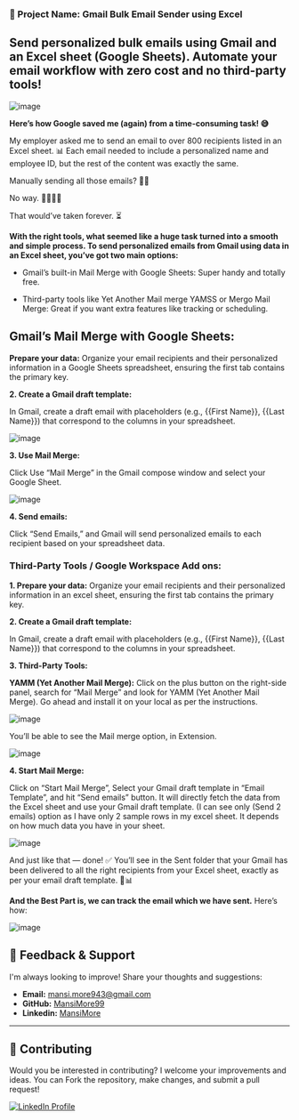 ### 📌 Project Name: Gmail Bulk Email Sender using Excel

Send personalized bulk emails using Gmail and an Excel sheet (Google Sheets). Automate your email workflow with zero cost and no third-party tools!
------------------------------------------------------------------------------------------------------------------------------------------------------------------------------------


![image](https://github.com/user-attachments/assets/99cf3e04-4d87-4131-97a8-b068db5a4e8c)


**Here’s how Google saved me (again) from a time-consuming task! 😅**

My employer asked me to send an email to over 800 recipients listed in an Excel sheet. 📊 Each email needed to include a personalized name and employee ID, but the rest of the content was exactly the same.

Manually sending all those emails? 🧑‍💻

No way. 🙅‍♂️🙅‍♀️ 

That would’ve taken forever. ⏳


**With the right tools, what seemed like a huge task turned into a smooth and simple process. To send personalized emails from Gmail using data in an Excel sheet, you’ve got two main options:**

* Gmail’s built-in Mail Merge with Google Sheets: Super handy and totally free.

* Third-party tools like Yet Another Mail merge YAMSS or Mergo Mail Merge: Great if you want extra features like tracking or scheduling.

## Gmail’s Mail Merge with Google Sheets:

**Prepare your data:**
Organize your email recipients and their personalized information in a Google Sheets spreadsheet, ensuring the first tab contains the primary key.

**2. Create a Gmail draft template:**

In Gmail, create a draft email with placeholders (e.g., {{First Name}}, {{Last Name}}) that correspond to the columns in your spreadsheet.


![image](https://github.com/user-attachments/assets/774118cf-cafe-41dc-83eb-9ca978a074ce)


**3. Use Mail Merge:**

Click Use “Mail Merge” in the Gmail compose window and select your Google Sheet.


![image](https://github.com/user-attachments/assets/36d1de1b-eaa7-4828-acb7-90d390c1e820)


**4. Send emails:**

Click “Send Emails,” and Gmail will send personalized emails to each recipient based on your spreadsheet data.

### Third-Party Tools / Google Workspace Add ons:

**1. Prepare your data:**
Organize your email recipients and their personalized information in an excel sheet, ensuring the first tab contains the primary key.

**2. Create a Gmail draft template:**

In Gmail, create a draft email with placeholders (e.g., {{First Name}}, {{Last Name}}) that correspond to the columns in your spreadsheet.

**3. Third-Party Tools:**

**YAMM (Yet Another Mail Merge):**
Click on the plus button on the right-side panel, search for “Mail Merge” and look for YAMM (Yet Another Mail Merge). Go ahead and install it on your local as per the instructions.


![image](https://github.com/user-attachments/assets/0d9d3c22-d3f5-4d1a-b408-e603ed563a66)


You’ll be able to see the Mail merge option, in Extension.


![image](https://github.com/user-attachments/assets/a136f9fd-fdb8-46ba-a5de-80f760128498)

**4. Start Mail Merge:**

Click on “Start Mail Merge”, Select your Gmail draft template in “Email Template”, and hit “Send emails” button. It will directly fetch the data from the Excel sheet and use your Gmail draft template. (I can see only (Send 2 emails) option as I have only 2 sample rows in my excel sheet. It depends on how much data you have in your sheet.


![image](https://github.com/user-attachments/assets/bdec8c37-41ec-437a-a5e4-d1461e761609)

And just like that — done! ✅
You’ll see in the Sent folder that your Gmail has been delivered to all the right recipients from your Excel sheet, exactly as per your email draft template. 💌📊

**And the Best Part is, we can track the email which we have sent.** Here’s how:


![image](https://github.com/user-attachments/assets/ec6cb8c6-55b1-4c47-8ec5-f609ccca0f23)


## 💬 Feedback & Support

I'm always looking to improve! Share your thoughts and suggestions:

- **Email:** mansi.more943@gmail.com
- **GitHub:** [MansiMore99](https://github.com/MansiMore99)
- **Linkedin:** [MansiMore](https://linkedin.com/in/mansi-more-0943)

-----------------------------------------------------------------------------------------------------------------------------------------------------------------

## 📢 Contributing

Would you be interested in contributing? I welcome your improvements and ideas. You can Fork the repository, make changes, and submit a pull request!

<a href="https://www.linkedin.com/in/mansi-more-0943/"> ![LinkedIn Profile](https://img.shields.io/badge/LinkedIn-0077B5?style=for-the-badge&logo=linkedin&logoColor=white) </a>





